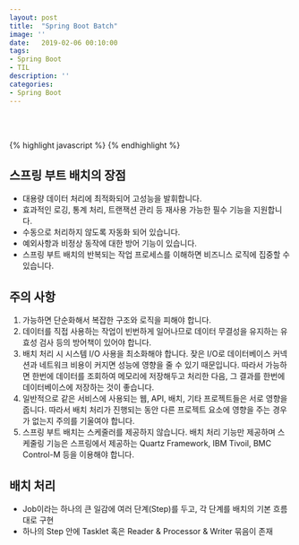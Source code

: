```yaml
---
layout: post
title:  "Spring Boot Batch"
image: ''
date:   2019-02-06 00:10:00
tags:
- Spring Boot
- TIL
description: ''
categories:
- Spring Boot
---
```


<br/>
<br/>

{% highlight javascript %}
{% endhighlight %}


## 스프링 부트 배치의 장점
- 대용량 데이터 처리에 최적화되어 고성능을 발휘합니다.
- 효과적인 로깅, 통계 처리, 트랜잭션 관리 등 재사용 가능한 필수 기능을 지원합니다.
- 수동으로 처리하지 않도록 자동화 되어 있습니다.
- 예외사항과 비정상 동작에 대한 방어 기능이 있습니다.
- 스프링 부트 배치의 반복되는 작업 프로세스를 이해하면 비즈니스 로직에 집중할 수 있습니다.

## 주의 사항
1. 가능하면 단순화해서 복잡한 구조와 로직을 피해야 합니다.
2. 데이터를 직접 사용하는 작업이 빈번하게 일어나므로 데이터 무결성을 유지하는 유효성 검사 등의 방어책이 있어야 합니다.
3. 배치 처리 시 시스템 I/O 사용을 최소화해야 합니다. 잦은 I/O로 데이터베이스 커넥션과 네트워크 비용이 커지면 성능에 영향을 줄 수 있기 때문입니다. 따라서 가능하면 한번에 데이터를 조회하여 메모리에 저장해두고 처리한 다음, 그 결과를 한번에 데이터베이스에 저장하는 것이 좋습니다.
4. 일반적으로 같은 서비스에 사용되는 웹, API, 배치, 기타 프로젝트들은 서로 영향을 줍니다. 따라서 배치 처리가 진행되는 동안 다른 프로젝트 요소에 영향을 주는 경우가 없는지 주의를 기울여야 합니다.
5. 스프링 부트 배치는 스케줄러를 제공하지 않습니다. 배치 처리 기능만 제공하며 스케줄링 기능은 스프링에서 제공하는 Quartz Framework, IBM Tivoil, BMC Control-M 등을 이용해야 합니다.

## 배치 처리
- Job이라는 하나의 큰 일감에 여러 단계(Step)를 두고, 각 단계를 배치의 기본 흐름대로 구현
- 하나의 Step 안에 Tasklet 혹은 Reader & Processor & Writer 묶음이 존재

<figure class="foto-legenda">
	<img src="{{ '/assets/img/spring-boot-batch/guide.png'}}" alt="">
	<figcaption>
        <p></p>
	</figcaption>
</figure>
